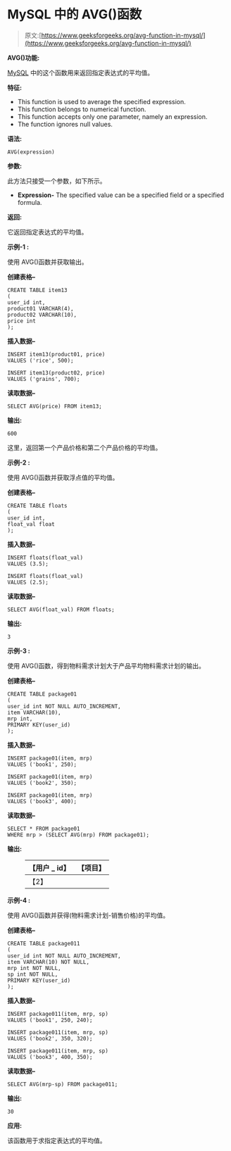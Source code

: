 # MySQL 中的 AVG()函数

> 原文:[https://www.geeksforgeeks.org/avg-function-in-mysql/](https://www.geeksforgeeks.org/avg-function-in-mysql/)

**AVG()功能:**

[MySQL](https://www.geeksforgeeks.org/sql-tutorial/) 中的这个函数用来返回指定表达式的平均值。

**特征:**

*   This function is used to average the specified expression.
*   This function belongs to numerical function.
*   This function accepts only one parameter, namely an expression.
*   The function ignores null values.

**语法:**

```
AVG(expression)
```

**参数:**

此方法只接受一个参数，如下所示。

*   **Expression-** The specified value can be a specified field or a specified formula.

**返回:**

它返回指定表达式的平均值。

**示例-1 :**

使用 AVG()函数并获取输出。

**创建表格–**

```
CREATE TABLE item13
(  
user_id int,    
product01 VARCHAR(4),
product02 VARCHAR(10),
price int  
);
```

**插入数据–**

```
INSERT item13(product01, price)  
VALUES ('rice', 500);

INSERT item13(product02, price)  
VALUES ('grains', 700);
```

**读取数据–**

```
SELECT AVG(price) FROM item13;
```

**输出:**

```
600
```

这里，返回第一个产品价格和第二个产品价格的平均值。

**示例-2 :**

使用 AVG()函数并获取浮点值的平均值。

**创建表格–**

```
CREATE TABLE floats
(  
user_id int,
float_val float
);
```

**插入数据–**

```
INSERT floats(float_val)  
VALUES (3.5);

INSERT floats(float_val)  
VALUES (2.5);
```

**读取数据–**

```
SELECT AVG(float_val) FROM floats;
```

**输出:**

```
3
```

**示例-3 :**

使用 AVG()函数，得到物料需求计划大于产品平均物料需求计划的输出。

**创建表格–**

```
CREATE TABLE package01
(  
user_id int NOT NULL AUTO_INCREMENT,  
item VARCHAR(10),
mrp int, 
PRIMARY KEY(user_id)  
);
```

**插入数据–**

```
INSERT package01(item, mrp)  
VALUES ('book1', 250);

INSERT package01(item, mrp)  
VALUES ('book2', 350);

INSERT package01(item, mrp)  
VALUES ('book3', 400);
```

**读取数据–**

```
SELECT * FROM package01
WHERE mrp > (SELECT AVG(mrp) FROM package01);
```

**输出:**

<figure class="table">

| 【用户 _ id】 | 【项目】 |
| --- | --- |
| 【2】 |

</figure>

**示例-4 :**

使用 AVG()函数并获得(物料需求计划-销售价格)的平均值。

**创建表格–**

```
CREATE TABLE package011
(  
user_id int NOT NULL AUTO_INCREMENT,  
item VARCHAR(10) NOT NULL,
mrp int NOT NULL,
sp int NOT NULL,
PRIMARY KEY(user_id)  
);
```

**插入数据–**

```
INSERT package011(item, mrp, sp)  
VALUES ('book1', 250, 240);

INSERT package011(item, mrp, sp)  
VALUES ('book2', 350, 320);

INSERT package011(item, mrp, sp)  
VALUES ('book3', 400, 350);
```

**读取数据–**

```
SELECT AVG(mrp-sp) FROM package011;
```

**输出:**

```
30
```

**应用:**

该函数用于求指定表达式的平均值。